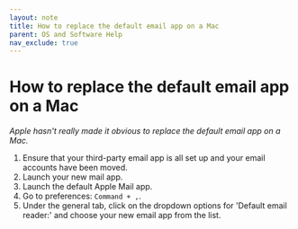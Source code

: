 ```yaml
---
layout: note
title: How to replace the default email app on a Mac
parent: OS and Software Help
nav_exclude: true
---
```


# How to replace the default email app on a Mac
*Apple hasn't really made it obvious to replace the default email app on a Mac.*

1. Ensure that your third-party email app is all set up and your email accounts have been moved.
2. Launch your new mail app.
3. Launch the default Apple Mail app.
4. Go to preferences: `Command + ,`.
5. Under the general tab, click on the dropdown options for 'Default email reader:' and choose your new email app from the list.

